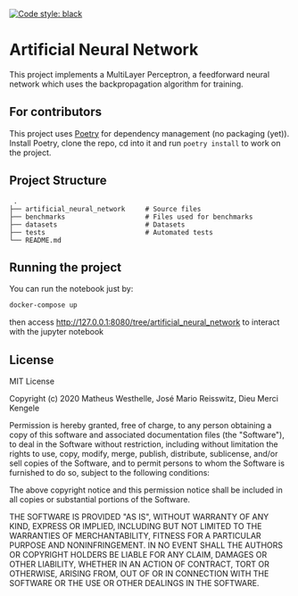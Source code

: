 [![Code style: black](https://img.shields.io/badge/code%20style-black-000000.svg)](https://github.com/psf/black)

# Artificial Neural Network
This project implements a MultiLayer Perceptron, a feedforward neural network which
uses the backpropagation algorithm for training.

## For contributors
This project uses [Poetry](https://python-poetry.org/) for dependency management (no
packaging (yet)). Install Poetry, clone the repo, cd into it and run `poetry install` to
work on the project.


## Project Structure
     .
    ├── artificial_neural_network     # Source files
    ├── benchmarks                    # Files used for benchmarks
    ├── datasets                      # Datasets
    ├── tests                         # Automated tests
    └── README.md

## Running the project
You can run the notebook just by:
```bash
docker-compose up
```
then access http://127.0.0.1:8080/tree/artificial_neural_network to interact with the jupyter notebook 

## License
MIT License

Copyright (c) 2020 Matheus Westhelle, José Mario Reisswitz, Dieu Merci Kengele

Permission is hereby granted, free of charge, to any person obtaining a copy
of this software and associated documentation files (the "Software"), to deal
in the Software without restriction, including without limitation the rights
to use, copy, modify, merge, publish, distribute, sublicense, and/or sell
copies of the Software, and to permit persons to whom the Software is
furnished to do so, subject to the following conditions:

The above copyright notice and this permission notice shall be included in all
copies or substantial portions of the Software.

THE SOFTWARE IS PROVIDED "AS IS", WITHOUT WARRANTY OF ANY KIND, EXPRESS OR
IMPLIED, INCLUDING BUT NOT LIMITED TO THE WARRANTIES OF MERCHANTABILITY,
FITNESS FOR A PARTICULAR PURPOSE AND NONINFRINGEMENT. IN NO EVENT SHALL THE
AUTHORS OR COPYRIGHT HOLDERS BE LIABLE FOR ANY CLAIM, DAMAGES OR OTHER
LIABILITY, WHETHER IN AN ACTION OF CONTRACT, TORT OR OTHERWISE, ARISING FROM,
OUT OF OR IN CONNECTION WITH THE SOFTWARE OR THE USE OR OTHER DEALINGS IN THE
SOFTWARE.

